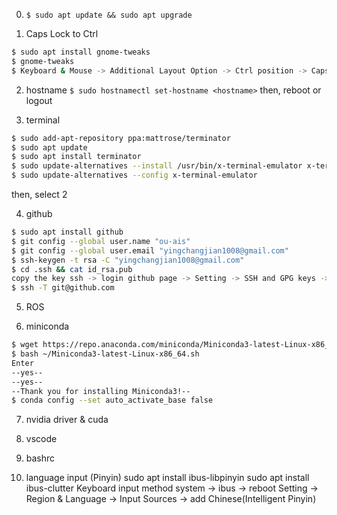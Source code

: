 0. ```$ sudo apt update && sudo apt upgrade```

1. Caps Lock to Ctrl
```bash
$ sudo apt install gnome-tweaks
$ gnome-tweaks
$ Keyboard & Mouse -> Additional Layout Option -> Ctrl position -> Caps Lock as Ctrl
```

2. hostname
```$ sudo hostnamectl set-hostname <hostname>```
then, reboot or logout

3. terminal
```bash
$ sudo add-apt-repository ppa:mattrose/terminator
$ sudo apt update
$ sudo apt install terminator
$ sudo update-alternatives --install /usr/bin/x-terminal-emulator x-terminal-emulator /usr/bin/your-terminal 1
$ sudo update-alternatives --config x-terminal-emulator
```
then, select 2

4. github
```bash
$ sudo apt install github
$ git config --global user.name "ou-ais"
$ git config --global user.email "yingchangjian1008@gmail.com"
$ ssh-keygen -t rsa -C "yingchangjian1008@gmail.com"
$ cd .ssh && cat id_rsa.pub
copy the key ssh -> login github page -> Setting -> SSH and GPG keys -> New SSH key -> paste
$ ssh -T git@github.com
```

5. ROS


6. miniconda
```bash
$ wget https://repo.anaconda.com/miniconda/Miniconda3-latest-Linux-x86_64.sh
$ bash ~/Miniconda3-latest-Linux-x86_64.sh
Enter
--yes--
--yes--
--Thank you for installing Miniconda3!--
$ conda config --set auto_activate_base false
```

7. nvidia driver & cuda

8. vscode

9. bashrc

10. language input (Pinyin)
sudo apt install ibus-libpinyin
sudo apt install ibus-clutter
Keyboard input method system -> ibus -> reboot
Setting -> Region & Language -> Input Sources -> add Chinese(Intelligent Pinyin)